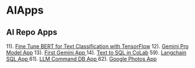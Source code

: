 

# AIApps

## AI Repo Apps   
11). [Fine Tune BERT for Text Classification with TensorFlow](/setup/d11_bert-text-classification/README.md)
12). [Gemini Pro Model App](setup/d12_gemini-pro-model/Gemini-Pro-Model-Tutorial.md)
13). [First Gemini App    ](setup/d13_first-gemini-app/ai0103_Setup-1st-Google-Gemini-ML-App.md)
14). [Text to SQL in CoLab](setup/d14_text-to-sql/LangChain-SerpAPI-App.md)
59). [Langchain SQL App   ](setup/d59_Langchain-sql-app/c59_Langchain-sql-app.md)
61). [LLM Command DB App  ](setup/d61_llm-comments-db-app/d61-00_description.md) 
62). [Google Photos App   ](setup/d62_google-photos-app/d62-00_description.md) 

